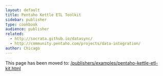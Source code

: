 ```yaml
---
layout: default
title: Pentaho Kettle ETL Toolkit
sidebar: publisher
type: cookbook
audience: publisher
related: 
  - http://socrata.github.io/datasync/
  - http://community.pentaho.com/projects/data-integration/
author: Chicago
---
```


This page has been moved to:
[/publishers/examples/pentaho-kettle-etl-kit.html](/publishers/examples/pentaho-kettle-etl-kit.html)
